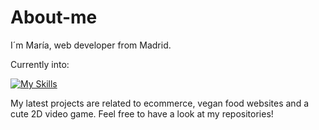 # About-me

I´m María, web developer from Madrid.

Currently into:

[![My Skills](https://skillicons.dev/icons?i=mongodb,express,react,nodejs,js,html,css,git,github)](https://skillicons.dev)

My latest projects are related to ecommerce, vegan food websites and a cute 2D video game. Feel free to have a look at my repositories!
